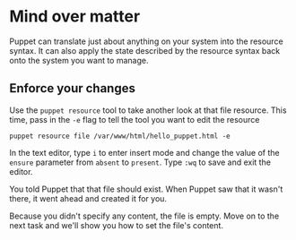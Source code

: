 # Mind over matter

Puppet can translate just about anything on your system into the resource
syntax. It can also apply the state described by the resource syntax back
onto the system you want to manage.

## Enforce your changes

Use the `puppet resource` tool to take another look at that file resource. This
time, pass in the `-e` flag to tell the tool you want to edit the resource

    puppet resource file /var/www/html/hello_puppet.html -e

In the text editor, type `i` to enter insert mode and change the value of the
`ensure` parameter from `absent` to `present`. Type `:wq` to save and exit the
editor.

You told Puppet that that file should exist. When Puppet saw that it wasn't
there, it went ahead and created it for you.

Because you didn't specify any content, the file is empty. Move on to the next
task and we'll show you how to set the file's content.
